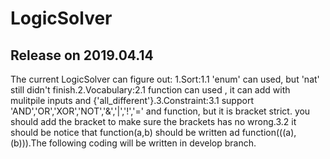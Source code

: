 # LogicSolver
## Release on 2019.04.14
The current LogicSolver can figure out:
1.Sort:1.1 'enum' can used, but 'nat' still didn't finish.2.Vocabulary:2.1 function can used , it can add with mulitpile inputs and {'all_different'}.3.Constraint:3.1 support 'AND','OR','XOR','NOT','&','|','!','=' and function, but it is bracket strict. you should add the bracket to make sure the brackets has no wrong.3.2 it should be notice that function(a,b) should be written ad function(((a),(b))).The following coding will be written in develop branch.
